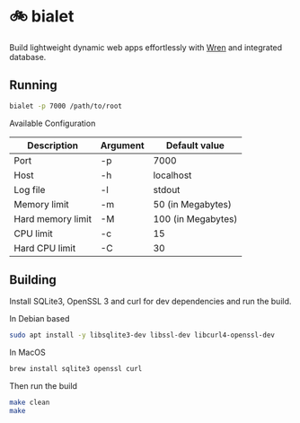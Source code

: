 # 🚲 bialet

Build lightweight dynamic web apps effortlessly with [Wren](https://wren.io/) and integrated database.

## Running

```bash
bialet -p 7000 /path/to/root
```

Available Configuration

| Description | Argument | Default value |
| --- | --- | --- |
| Port | -p | 7000 |
| Host | -h | localhost |
| Log file | -l | stdout |
| Memory limit | -m | 50 (in Megabytes) |
| Hard memory limit | -M | 100 (in Megabytes) |
| CPU limit | -c | 15 |
| Hard CPU limit | -C | 30 |

## Building

Install SQLite3, OpenSSL 3 and curl for dev dependencies and run the build.

In Debian based

```bash
sudo apt install -y libsqlite3-dev libssl-dev libcurl4-openssl-dev
```

In MacOS

```bash
brew install sqlite3 openssl curl
```

Then run the build

```bash
make clean
make
```
